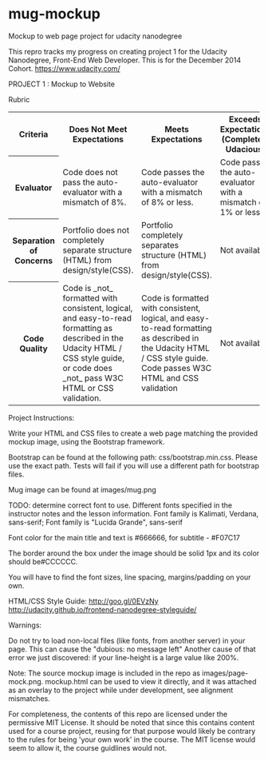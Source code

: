 mug-mockup
==========

Mockup to web page project for udacity nanodegree

This repro tracks my progress on creating project 1 for the Udacity Nanodegree,
Front-End Web Developer.  This is for the December 2014 Cohort.
https://www.udacity.com/


PROJECT 1 : Mockup to Website

Rubric

<table>
	<tr>
		<th>Criteria</th>
		<th>Does Not Meet Expectations</th>
		<th>Meets Expectations</th>
		<th>Exceeds Expectations (Completely Udacious)</th>
	</tr>
	<tr>
		<th>Evaluator</th>
		<td>Code does not pass the auto-evaluator with a mismatch of 8%.</td>
		<td>Code passes the auto-evaluator with a mismatch of 8% or less.</td>
		<td>Code passes the auto-evaluator with a mismatch of 1% or less.</td>
	</tr>
	<tr>
		<th>Separation of Concerns</th>
		<td>Portfolio does not completely separate structure (HTML) from
			design/style(CSS).</td>
		<td>Portfolio completely separates structure (HTML) from
			design/style(CSS).</td>
		<td>Not available</td>
	</tr>
	<tr>
		<th>Code Quality</th>
		<td>Code is _not_ formatted with consistent, logical, and easy-to-read
			formatting as described in the Udacity HTML / CSS style guide, or
			code does _not_ pass W3C HTML or CSS validation.</td>
		<td>Code is formatted with consistent, logical, and easy-to-read
			formatting as described in the Udacity HTML / CSS style guide.  Code
			passes W3C HTML and CSS validation</td>
		<td>Not available.</td>
	</tr>
</table>

Project Instructions:

Write your HTML and CSS files to create a web page matching the provided mockup
image, using the Bootstrap framework.

Bootstrap can be found at the following path: css/bootstrap.min.css. Please use
the exact path.  Tests will fail if you will use a different path for bootstrap
files.

Mug image can be found at images/mug.png

TODO: determine correct font to use.  Different fonts specified in the
instructor notes and the lesson information.
Font family is Kalimati, Verdana, sans-serif;
Font family is "Lucida Grande", sans-serif

Font color for the main title and text is #666666, for subtitle - #F07C17

The border around the box under the image should be solid 1px and its color should be#CCCCCC.

You will have to find the font sizes, line spacing, margins/padding on your own.

HTML/CSS Style Guide: http://goo.gl/0EVzNy
http://udacity.github.io/frontend-nanodegree-styleguide/ 

Warnings:

Do not try to load non-local files (like fonts, from another server) in your
page. This can cause the "dubious: no message left"
Another cause of that error we just discovered: if your line-height is a large
value like 200%.

Note:
The source mockup image is included in the repo as images/page-mock.png.
mockup.html can be used to view it directly, and it was attached as an overlay
to the project while under development, see alignment mismatches.

For completeness, the contents of this repo are licensed under the permissive
MIT License.  It should be noted that since this contains content used for a
course project, reusing for that purpose would likely be contrary to the rules
for being 'your own work' in the course.  The MIT license would seem to allow
it, the course guidlines would not.
